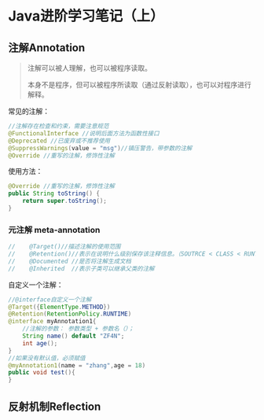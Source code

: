 # Java进阶学习笔记（上）



## 注解Annotation

> 注解可以被人理解，也可以被程序读取。
>
> 本身不是程序，但可以被程序所读取（通过反射读取），也可以对程序进行解释。

常见的注解：
```java
//注解存在检查和约束，需要注意规范
@FunctionalInterface //说明后面方法为函数性接口
@Deprecated //已废弃或不推荐使用
@SuppressWarnings(value = "msg")//镇压警告，带参数的注解
@Override //重写的注解，修饰性注解
```
使用方法：

```java
@Override //重写的注解，修饰性注解
public String toString() {
    return super.toString();
}
```

### 元注解 meta-annotation

```java
//    @Target()//描述注解的使用范围
//    @Retention()//表示在说明什么级别保存该注释信息。（SOUTRCE < CLASS < RUNTIME）
//    @Documented //是否将注解生成文档
//    @Inherited  //表示子类可以继承父类的注解
```

自定义一个注解：

```java
//@interface自定义一个注解
@Target({ElementType.METHOD})
@Retention(RetentionPolicy.RUNTIME)
@interface myAnnotation1{
    //注解的参数： 参数类型 + 参数名（）；
    String name() default "ZF4N";
    int age();
}
//如果没有默认值，必须赋值
@myAnnotation1(name = "zhang",age = 18)
public void test(){
}
```



## 反射机制Reflection

